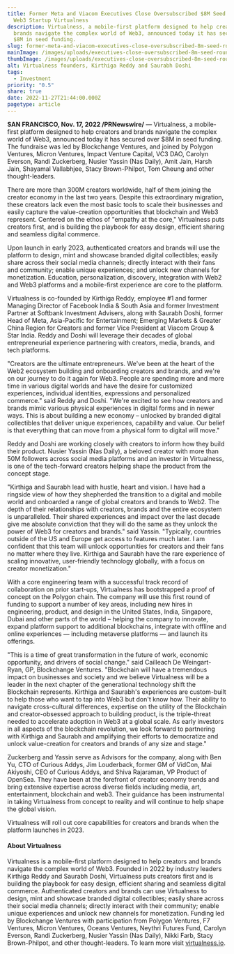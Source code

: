 ```yaml
---
title: Former Meta and Viacom Executives Close Oversubscribed $8M Seed Round for
  Web3 Startup Virtualness
description: Virtualness, a mobile-first platform designed to help creators and
  brands navigate the complex world of Web3, announced today it has secured over
  $8M in seed funding.
slug: former-meta-and-viacom-executives-close-oversubscribed-8m-seed-round-for-web3-startup-virtualness
mainImage: /images/uploads/executives-close-oversubscribed-8m-seed-round-for-web3-startup-featured.jpg
thumbImage: /images/uploads/executives-close-oversubscribed-8m-seed-round-for-web3-startup-thumb.jpg
alt: Virtualness founders, Kirthiga Reddy and Saurabh Doshi
tags:
  - Investment
priority: "0.5"
share: true
date: 2022-11-27T21:44:00.000Z
pagetype: article
---
```

**SAN FRANCISCO, Nov. 17, 2022 /PRNewswire/** — Virtualness, a mobile-first platform designed to help creators and brands navigate the complex world of Web3, announced today it has secured over $8M in seed funding. The fundraise was led by Blockchange Ventures, and joined by Polygon Ventures, Micron Ventures, Impact Venture Capital, VC3 DAO, Carolyn Everson, Randi Zuckerberg, Nusier Yassin (Nas Daily), Amit Jain, Harsh Jain, Shayamal Vallabhjee, Stacy Brown-Philpot, Tom Cheung and other thought-leaders.

There are more than 300M creators worldwide, half of them joining the creator economy in the last two years. Despite this extraordinary migration, these creators lack even the most basic tools to scale their businesses and easily capture the value-creation opportunities that blockchain and Web3 represent. Centered on the ethos of "empathy at the core," Virtualness puts creators first, and is building the playbook for easy design, efficient sharing and seamless digital commerce.

Upon launch in early 2023, authenticated creators and brands will use the platform to design, mint and showcase branded digital collectibles; easily share across their social media channels; directly interact with their fans and community; enable unique experiences; and unlock new channels for monetization. Education, personalization, discovery, integration with Web2 and Web3 platforms and a mobile-first experience are core to the platform.

Virtualness is co-founded by Kirthiga Reddy, employee #1 and former Managing Director of Facebook India & South Asia and former Investment Partner at Softbank Investment Advisers, along with Saurabh Doshi, former Head of Meta, Asia-Pacific for Entertainment; Emerging Markets & Greater China Region for Creators and former Vice President at Viacom Group & Star India. Reddy and Doshi will leverage their decades of global entrepreneurial experience partnering with creators, media, brands, and tech platforms.

"Creators are the ultimate entrepreneurs. We've been at the heart of the Web2 ecosystem building and onboarding creators and brands, and we're on our journey to do it again for Web3. People are spending more and more time in various digital worlds and have the desire for customized experiences, individual identities, expressions and personalized commerce." said Reddy and Doshi. "We're excited to see how creators and brands mimic various physical experiences in digital forms and in newer ways. This is about building a new economy – unlocked by branded digital collectibles that deliver unique experiences, capability and value. Our belief is that everything that can move from a physical form to digital will move."

Reddy and Doshi are working closely with creators to inform how they build their product. Nusier Yassin (Nas Daily), a beloved creator with more than 50M followers across social media platforms and an investor in Virtualness, is one of the tech-forward creators helping shape the product from the concept stage.

"Kirthiga and Saurabh lead with hustle, heart and vision. I have had a ringside view of how they shepherded the transition to a digital and mobile world and onboarded a range of global creators and brands to Web2. The depth of their relationships with creators, brands and the entire ecosystem is unparalleled. Their shared experiences and impact over the last decade give me absolute conviction that they will do the same as they unlock the power of Web3 for creators and brands." said Yassin. "Typically, countries outside of the US and Europe get access to features much later. I am confident that this team will unlock opportunities for creators and their fans no matter where they live. Kirthiga and Saurabh have the rare experience of scaling innovative, user-friendly technology globally, with a focus on creator monetization."

With a core engineering team with a successful track record of collaboration on prior start-ups, Virtualness has bootstrapped a proof of concept on the Polygon chain. The company will use this first round of funding to support a number of key areas, including new hires in engineering, product, and design in the United States, India, Singapore, Dubai and other parts of the world – helping the company to innovate, expand platform support to additional blockchains, integrate with offline and online experiences — including metaverse platforms — and launch its offerings.

"This is a time of great transformation in the future of work, economic opportunity, and drivers of social change." said Cailleach De Weingart-Ryan, GP, Blockchange Ventures. "Blockchain will have a tremendous impact on businesses and society and we believe Virtualness will be a leader in the next chapter of the generational technology shift the Blockchain represents. Kirthiga and Saurabh's experiences are custom-built to help those who want to tap into Web3 but don't know how. Their ability to navigate cross-cultural differences, expertise on the utility of the Blockchain and creator-obsessed approach to building product, is the triple-threat needed to accelerate adoption in Web3 at a global scale. As early investors in all aspects of the blockchain revolution, we look forward to partnering with Kirthiga and Saurabh and amplifying their efforts to democratize and unlock value-creation for creators and brands of any size and stage."

Zuckerberg and Yassin serve as Advisors for the company, along with Ben Yu, CTO of Curious Addys, Jim Louderback, former GM of VidCon, Mai Akiyoshi, CEO of Curious Addys, and Shiva Rajaraman, VP Product of OpenSea. They have been at the forefront of creator economy trends and bring extensive expertise across diverse fields including media, art, entertainment, blockchain and web3. Their guidance has been instrumental in taking Virtualness from concept to reality and will continue to help shape the global vision.

Virtualness will roll out core capabilities for creators and brands when the platform launches in 2023.

#### About Virtualness

Virtualness is a mobile-first platform designed to help creators and brands navigate the complex world of Web3. Founded in 2022 by industry leaders Kirthiga Reddy and Saurabh Doshi, Virtualness puts creators first and is building the playbook for easy design, efficient sharing and seamless digital commerce. Authenticated creators and brands can use Virtualness to design, mint and showcase branded digital collectibles; easily share across their social media channels; directly interact with their community; enable unique experiences and unlock new channels for monetization. Funding led by Blockchange Ventures with participation from Polygon Ventures, F7 Ventures, Micron Ventures, Oceans Ventures, Neythri Futures Fund, Carolyn Everson, Randi Zuckerberg, Nusier Yassin (Nas Daily), Nikki Farb, Stacy Brown-Philpot, and other thought-leaders. To learn more visit [virtualness.io](https://virtualness.io/).